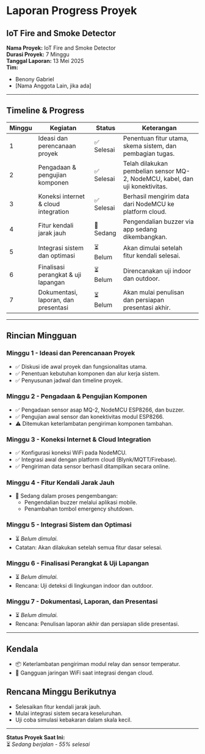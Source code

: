 
# Laporan Progress Proyek
## IoT Fire and Smoke Detector

**Nama Proyek:** IoT Fire and Smoke Detector  
**Durasi Proyek:** 7 Minggu  
**Tanggal Laporan:** 13 Mei 2025  
**Tim:**  
- Benony Gabriel  
- [Nama Anggota Lain, jika ada]

---

## Timeline & Progress

| Minggu | Kegiatan                                  | Status       | Keterangan                                                                 |
|--------|-------------------------------------------|--------------|------------------------------------------------------------------------------|
| 1      | Ideasi dan perencanaan proyek             | ✅ Selesai    | Penentuan fitur utama, skema sistem, dan pembagian tugas.                   |
| 2      | Pengadaan & pengujian komponen            | ✅ Selesai    | Telah dilakukan pembelian sensor MQ-2, NodeMCU, kabel, dan uji konektivitas.|
| 3      | Koneksi internet & cloud integration      | ✅ Selesai    | Berhasil mengirim data dari NodeMCU ke platform cloud.                      |
| 4      | Fitur kendali jarak jauh                  | 🔄 Sedang     | Pengendalian buzzer via app sedang dikembangkan.                            |
| 5      | Integrasi sistem dan optimasi             | ⏳ Belum      | Akan dimulai setelah fitur kendali selesai.                                 |
| 6      | Finalisasi perangkat & uji lapangan       | ⏳ Belum      | Direncanakan uji indoor dan outdoor.                                        |
| 7      | Dokumentasi, laporan, dan presentasi      | ⏳ Belum      | Akan mulai penulisan dan persiapan presentasi akhir.                        |

---

## Rincian Mingguan

### Minggu 1 - Ideasi dan Perencanaan Proyek
- ✅ Diskusi ide awal proyek dan fungsionalitas utama.
- ✅ Penentuan kebutuhan komponen dan alur kerja sistem.
- ✅ Penyusunan jadwal dan timeline proyek.

### Minggu 2 - Pengadaan & Pengujian Komponen
- ✅ Pengadaan sensor asap MQ-2, NodeMCU ESP8266, dan buzzer.
- ✅ Pengujian awal sensor dan konektivitas modul ESP8266.
- ⚠️ Ditemukan keterlambatan pengiriman komponen tambahan.

### Minggu 3 - Koneksi Internet & Cloud Integration
- ✅ Konfigurasi koneksi WiFi pada NodeMCU.
- ✅ Integrasi awal dengan platform cloud (Blynk/MQTT/Firebase).
- ✅ Pengiriman data sensor berhasil ditampilkan secara online.

### Minggu 4 - Fitur Kendali Jarak Jauh
- 🔄 Sedang dalam proses pengembangan:
  - Pengendalian buzzer melalui aplikasi mobile.
  - Penambahan tombol emergency shutdown.

### Minggu 5 - Integrasi Sistem dan Optimasi
- ⏳ *Belum dimulai.*  
- Catatan: Akan dilakukan setelah semua fitur dasar selesai.

### Minggu 6 - Finalisasi Perangkat & Uji Lapangan
- ⏳ *Belum dimulai.*  
- Rencana: Uji deteksi di lingkungan indoor dan outdoor.

### Minggu 7 - Dokumentasi, Laporan, dan Presentasi
- ⏳ *Belum dimulai.*  
- Rencana: Penulisan laporan akhir dan persiapan slide presentasi.

---

## Kendala
- 📦 Keterlambatan pengiriman modul relay dan sensor temperatur.
- 📶 Gangguan jaringan WiFi saat integrasi dengan cloud.

## Rencana Minggu Berikutnya
- Selesaikan fitur kendali jarak jauh.
- Mulai integrasi sistem secara keseluruhan.
- Uji coba simulasi kebakaran dalam skala kecil.

---

**Status Proyek Saat Ini:**  
⏳ *Sedang berjalan - 55% selesai*
